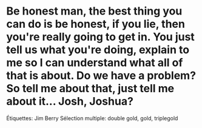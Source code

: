 # Be honest man, the best thing you can do is be honest, if you lie, then you're really going to get in.  You just tell us what you're doing, explain to me so I can understand what all of that is about. Do we have a problem? So tell me about that, just tell me about it... Josh, Joshua?

Étiquettes: Jim Berry
Sélection multiple: double gold, gold, triplegold